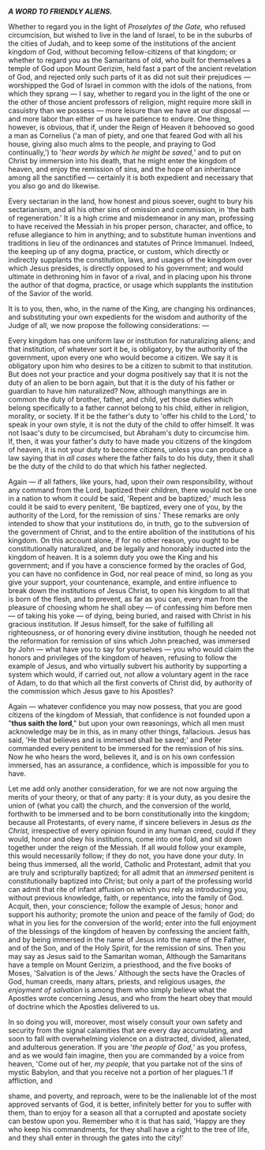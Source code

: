 ***A WORD TO FRIENDLY ALIENS.*** 

Whether to regard you in the light of *Proselytes of the Gate,* who refused circumcision, but wished to live in the land of Israel, to be in  the suburbs of the cities  of Judah, and to  keep some of the institutions  of  the  ancient  kingdom  of  God,  without  becoming fellow-citizens of that kingdom; or whether to regard you as the Samaritans of old, who built for themselves a temple of God upon Mount Gerizim, held fast a part of the ancient revelation of God, and  rejected  only  such  parts  of  it  as  did  not  suit  their prejudices — worshipped the God of Israel in common with the idols of the nations, from which they sprang — I say, whether to regard you in the light of the one or the other of those ancient professors of  religion,  might  require  more  skill  in  casuistry  than  we possess — more leisure than we have at our disposal — and more labor than either of us have patience to endure. One thing, however, is obvious, that if, under the Reign of Heaven it behooved so good a man as Cornelius ('a man of piety, and one that feared God with all his house, giving also much alms to the people, and praying to God continually,') to '*hear words by which he might be saved,*' and to put on Christ by immersion into his death, that he might enter the kingdom of heaven, and enjoy the remission of sins, and the hope of  an  inheritance  among  all  the  sanctified — certainly  it  is  both expedient and necessary that you also go and do likewise. 

Every sectarian in the land, how honest and pious soever, ought to bury  his  sectarianism,  and  all  his  other  sins  of  omission  and commission, in 'the bath of regeneration.' It is a high crime and misdemeanor in any man, professing to have received the Messiah in his proper person, character, and office, to refuse allegiance to him in anything; and to substitute human inventions and traditions in lieu of the ordinances and statutes of Prince Immanuel. Indeed, the keeping up of any dogma, practice, or custom, which directly or indirectly supplants  the constitution, laws, and usages of the kingdom  over  which  Jesus  presides,  is  directly  opposed  to  his government; and would ultimate in dethroning him in favor of a rival, and in placing upon his throne the author of that dogma, practice, or usage which supplants the institution of the Savior of the world. 

It is to you, then, who, in the name of the King, are changing his ordinances, and substituting your own expedients for the wisdom and authority of the Judge of all, we now propose the following considerations: —  

Every kingdom has one uniform law or institution for naturalizing aliens; and that institution, of whatever sort it be, is obligatory, by the  authority  of  the  government,  upon  every  one  who  would become a citizen. We say it is obligatory upon him who desires to be a citizen to submit to that institution. But does not your practice and your dogma positively say that it is not the duty of an alien to be born again, but that it is the duty of his father or guardian to have him naturalized? Now, although manythings are in common the duty of brother, father, and child, yet those duties which belong specifically to a father cannot belong to his child, either in religion, morality, or society. If it be the father's duty to 'offer his child to the Lord,' to speak in your own style, it is not the duty of the child to  offer himself.  It was not  Isaac's  duty to be  circumcised, but Abraham's duty to circumcise him. If, then, it was your father's duty to have made you citizens of the kingdom of heaven, it is not your duty to become citizens, unless you can produce a law saying that in *all cases* where the father fails to do his duty, then it shall be the duty of the child to do that which his father neglected. 

Again — if all fathers, like yours, had, upon their own responsibility, without any command from the Lord, baptized their children, there would not be one in a nation to whom it could be said, 'Repent and be  baptized;'  much  less  could  it  be  said  to  every  penitent,  'Be baptized, every one of you, by the authority of the Lord, for the remission of sins.' These remarks are only intended to show that your  institutions  do,  in  truth,  go  to  the  subversion  of  the government of Christ, and to the entire abolition of the institutions of his kingdom. On this account alone, if for no other reason, you ought  to  be  constitutionally  naturalized,  and  be  legally  and honorably inducted into the kingdom of heaven. It is a solemn duty you  owe  the  King  and  his  government;  and  if  you  have  a conscience  formed  by  the  oracles  of  God,  you  can  have  no confidence in God, nor real peace of mind, so long as you give your support, your countenance, example, and entire influence to break down the institutions of Jesus Christ, to open his kingdom to all that is born of the flesh, and to prevent, as far as you can, every man  from  the  pleasure  of  choosing  whom  he  shall  obey — of confessing him before men — of taking his  yoke — of dying, being buried, and raised with Christ in his gracious institution. If Jesus himself, for the sake of fulfilling all righteousness, or of honoring every divine institution, though he needed not the reformation for remission  of  sins  which  John  preached,  was  immersed  by John — what have you to say for yourselves — you who would claim the honors and privileges of the kingdom of heaven, refusing to follow  the  example  of  Jesus,  and  who  virtually  subvert  his authority by supporting a system which would, if carried out, not allow a voluntary agent in the race of Adam, to do that which all the first converts of Christ did, by authority of the commission which Jesus gave to his Apostles? 

Again — whatever confidence you may now possess, that you are good citizens of the kingdom of Messiah, that confidence is not founded  upon  a  "**thus  saith  the  lord**,"  but  upon  your  own reasonings, which all men must acknowledge may be in this, as in many other things, fallacious. Jesus has said, 'He that believes and is immersed shall be saved;' and Peter commanded every penitent to be immersed for the remission of his sins. Now he who hears the word, believes it, and is on his own confession immersed, has an assurance, a confidence, which is impossible for you to have. 

Let me add only another consideration, for we are not now arguing the merits of your theory, or that of any party: it is your duty, as you  desire  the  union  of  (what  you  call)  the  church,  and  the conversion of the world, forthwith to be immersed and to be born constitutionally into the kingdom; because all Protestants, of every name, if sincere believers in Jesus *as the Christ,* irrespective of every  opinion  found  in  any  human  creed,  could  if  they  would, honor and obey his institutions, come into one fold, and sit down together under the reign of the Messiah. If all would follow your example, this would necessarily follow; if they do not, you have done your duty. In being thus immersed, all the world, Catholic and Protestant, admit that you are truly and scripturally baptized; for all admit that an *immersed* penitent is constitutionally baptized into Christ; but only a part of the professing world can admit that rite  of  infant  affusion  on  which  you  rely  as  introducing  you, without previous knowledge, faith, or repentance, into the family of  God.  Acquit,  then,  your  conscience;  follow  the  example  of Jesus;  honor  and  support  his  authority;  promote  the  union  and peace of the family of God; do what in you lies for the conversion of the world; enter into the full enjoyment of the blessings of the kingdom of heaven by confessing the ancient faith, and by being immersed in the name of Jesus into the name of the Father, and of the Son, and of the Holy Spirit, for the remission of sins. Then you may  say  as  Jesus  said  to  the  Samaritan  woman,  Although  the Samaritans have a temple on Mount Gerizim, a priesthood, and the five books of Moses, 'Salvation is of the Jews.' Although the sects have the Oracles of God, human creeds, many altars, priests, and religious usages, *the enjoyment of salvation* is among them who simply believe what the Apostles wrote concerning Jesus, and who from  the heart obey that  mould of doctrine which the Apostles delivered to us. 

In so doing  you will, moreover, most wisely  consult  your own safety and security from the signal calamities that are every day accumulating, and soon to fall with overwhelming violence on a distracted, divided, alienated, and adulterous generation. If you are '*the people of God,*' as you profess, and as we would fain imagine, then you are commanded by a voice from heaven, 'Come out of her, *my people,* that you partake not of the sins of mystic Babylon, and that you receive not a portion of her plagues.'1 If affliction, and 

shame, and poverty, and reproach, were to be the inalienable lot of the most approved servants of God, it is better, infinitely better for you  to  suffer  with  them,  than  to  enjoy  for  a  season  all  that  a corrupted and apostate society can bestow upon you. Remember who  it  is  that  has  said,  'Happy  are  they  who  keep  his commandments, for they shall have a right to the tree of life, and they shall enter in through the gates into the city!' 

